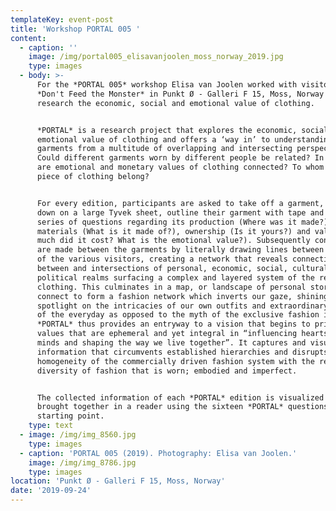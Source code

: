 ```yaml
---
templateKey: event-post
title: 'Workshop PORTAL 005 '
content:
  - caption: ''
    image: /img/portal005_elisavanjoolen_moss_norway_2019.jpg
    type: images
  - body: >-
      For the *PORTAL 005* workshop Elisa van Joolen worked with visitors of the
      *Don't Feed the Monster* in Punkt Ø - Galleri F 15, Moss, Norway to
      research the economic, social and emotional value of clothing. 


      *PORTAL* is a research project that explores the economic, social and
      emotional value of clothing and offers a ‘way in’ to understanding
      garments from a multitude of overlapping and intersecting perspectives.
      Could different garments worn by different people be related? In what ways
      are emotional and monetary values of clothing connected? To whom does a
      piece of clothing belong?


      For every edition, participants are asked to take off a garment, lay it
      down on a large Tyvek sheet, outline their garment with tape and answer a
      series of questions regarding its production (Where was it made?),
      materials (What is it made of?), ownership (Is it yours?) and value (How
      much did it cost? What is the emotional value?). Subsequently connections
      are made between the garments by literally drawing lines between the items
      of the various visitors, creating a network that reveals connections
      between and intersections of personal, economic, social, cultural and
      political realms surfacing a complex and layered system of the reality of
      clothing. This culminates in a map, or landscape of personal stories that
      connect to form a fashion network which inverts our gaze, shining a
      spotlight on the intricacies of our own outfits and extraordinary aspects
      of the everyday as opposed to the myth of the exclusive fashion image.
      *PORTAL* thus provides an entryway to a vision that begins to prioritise
      values that are ephemeral and yet integral in “influencing hearts and
      minds and shaping the way we live together”. It captures and visualises
      information that circumvents established hierarchies and disrupts the
      homogeneity of the commercially driven fashion system with the refreshing
      diversity of fashion that is worn; embodied and imperfect.


      The collected information of each *PORTAL* edition is visualized and
      brought together in a reader using the sixteen *PORTAL* questions as a
      starting point.
    type: text
  - image: /img/img_8560.jpg
    type: images
  - caption: 'PORTAL 005 (2019). Photography: Elisa van Joolen.'
    image: /img/img_8786.jpg
    type: images
location: 'Punkt Ø - Galleri F 15, Moss, Norway'
date: '2019-09-24'
---
```



